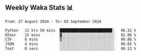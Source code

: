 ## Weekly Waka Stats 📊
<!--START_SECTION:waka-->

```txt
From: 27 August 2024 - To: 03 September 2024

Python   11 hrs 50 mins  ████████████████████████░   96.31 %
Other    15 mins         ▓░░░░░░░░░░░░░░░░░░░░░░░░   02.06 %
CSV      6 mins          ▒░░░░░░░░░░░░░░░░░░░░░░░░   00.86 %
JSON     4 mins          ░░░░░░░░░░░░░░░░░░░░░░░░░   00.65 %
Text     0 secs          ░░░░░░░░░░░░░░░░░░░░░░░░░   00.12 %
```

<!--END_SECTION:waka-->

<!--

Here are some ideas to get you started:

- 🔭 I’m currently working on (way to add branches committed on)
- 🌱 I’m currently learning Web Frameworks and Machine Learning! (Lisp, JS (react & angular), Python, and __)
- 💬 Ask me about ...
- 📫 How to reach me: 
- 😄 Pronouns: He/Him/His
- ⚡ Fun fact: ...

that-recsys-lab
-->
